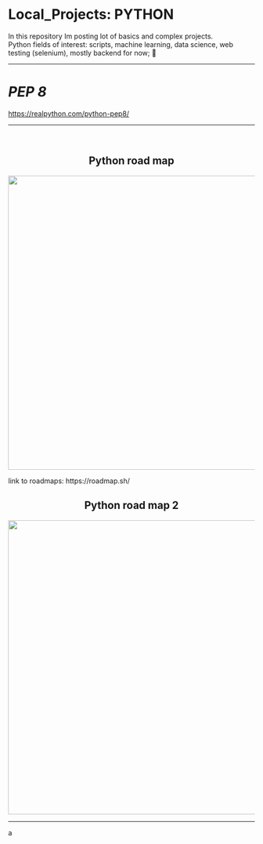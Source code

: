 # Local_Projects: PYTHON
  In this repository Im posting lot of basics and complex projects. <br>
  Python fields of interest: scripts, machine learning, data science, web testing (selenium), mostly backend for now;   🐍  
<hr>

# *PEP 8*
https://realpython.com/python-pep8/

<hr>
<br>
<h2 align="center">Python road map</h2>
<p align="center">
  <img width="600" height="auto" src="https://user-images.githubusercontent.com/93386476/192369098-5608d2e9-f57d-47a5-928d-b38d21a972e5.png">
</p>
link to roadmaps: https://roadmap.sh/
<br>
<h2 align="center">Python road map 2</h2>
<p align="center">
  <img width="600" height="auto" src="https://user-images.githubusercontent.com/93386476/195340866-befc5974-eaa9-4684-8896-a7274aab1605.jpg">
</p>
<hr>a
